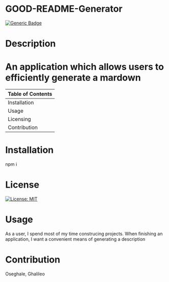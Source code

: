 
 
  # GOOD-README-Generator
 
  [![Generic Badge](https://img.shields.io/badge/User-%20O%20s%20e%20-blueviolet.svg)](https://github.com/Ghalileo)
  
  # Description 

  # An application which allows users to efficiently generate a mardown

  Table of Contents |
  ----------------- |
  Installation |
  Usage |
  Licensing |
  Contribution |
  

  # Installation 
  npm i

  # License 
  [![License: MIT](https://img.shields.io/badge/License-MIT-green.svg)](https://opensource.org/licenses/MIT)

  # Usage 
  As a user, I spend most of my time construcing projects.  When finishing an application, I want a convenient means of generating a description
  
  # Contribution 
  Oseghale, Ghalileo

 
  